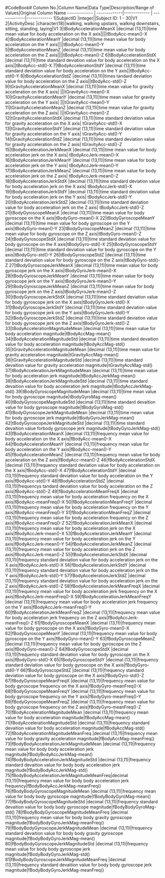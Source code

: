 #CodeBook#
Column No.|Column Name|Data Type|Description/Range of Values|Original Column Name
------------- | -------------|------------- | -------------|------------- 
1|SubjectID        |integer||Subject ID: 1 - 30|V1
2|ActivityDesc                              |character(18)|walking, walking upstairs, walking downstairs, sitting, standing, laying|V1
3|tBodyAccelerationMeanX                    |decimal (13,11)|time mean value for body acceleration on the X axis||||tBodyAcc-mean()-X
4|tBodyAccelerationMeanY                    |decimal (13,11)|time mean value for body acceleration on the Y axis||||tBodyAcc-mean()-Y
5|tBodyAccelerationMeanZ                    |decimal (13,11)|time mean value for body acceleration on the Z axis||||tBodyAcc-mean()-Z
6|tBodyAccelerationStdX                     |decimal (13,11)|time standard deviation value for body acceleration on the X axis||tBodyAcc-std()-X
7|tBodyAccelerationStdY                     |decimal (13,11)|time standard deviation value for body acceleration on the Y axis||tBodyAcc-std()-Y
8|tBodyAccelerationStdZ                     |decimal (13,11)|times tandard deviation value for body acceleration on the Z axis||tBodyAcc-std()-Z
9|tGravityAccelerationMeanX                 |decimal (13,11)|time mean value for gravity acceleration on the X axis| |||tGravityAcc-mean()-X
10|tGravityAccelerationMeanY                 |decimal (13,11)|time mean value for gravity acceleration on the Y axis| |||tGravityAcc-mean()-Y
11|tGravityAccelerationMeanZ                 |decimal (13,11)|time mean value for gravity acceleration on the Z axis| |||tGravityAcc-mean()-Z
12|tGravityAccelerationStdX                  |decimal (13,11)|time standard deviation value for gravity acceleration on the X axis| tGravityAcc-std()-X
13|tGravityAccelerationStdY                  |decimal (13,11)|time standard deviation value for gravity acceleration on the Y axis| tGravityAcc-std()-Y
14|tGravityAccelerationStdZ                  |decimal (13,11)|time standard deviation value for gravity acceleration on the Z axis| tGravityAcc-std()-Z
15|tBodyAccelerationJerkMeanX                |decimal (13,11)|time mean value for body acceleration jerk on the X axis| tBodyAccJerk-mean()-X
16|tBodyAccelerationJerkMeanY                |decimal (13,11)|time mean value for body acceleration jerk on the Y axis| tBodyAccJerk-mean()-Y
17|tBodyAccelerationJerkMeanZ                |decimal (13,11)|time mean value for body acceleration jerk on the Z axis| tBodyAccJerk-mean()-Z
18|tBodyAccelerationJerkStdX                 |decimal (13,11)|time standard deviation value for body acceleration jerk on the X axis| tBodyAccJerk-std()-X
19|tBodyAccelerationJerkStdY                 |decimal (13,11)|time standard deviation value for body acceleration jerk on the Y axis| tBodyAccJerk-std()-Y
20|tBodyAccelerationJerkStdZ                 |decimal (13,11)|time standard deviation value for body acceleration jerk on the Z axis| tBodyAccJerk-std()-Z
21|tBodyGyroscopeMeanX                       |decimal (13,11)|time mean value for body gyroscope on the X axis|tBodyGyro-mean()-X
22|tBodyGyroscopeMeanY                       |decimal (13,11)|time mean value for body gyroscope on the Y axis|tBodyGyro-mean()-Y
23|tBodyGyroscopeMeanZ                       |decimal (13,11)|time mean value for body gyroscope on the Z axis|tBodyGyro-mean()-Z
24|tBodyGyroscopeStdX                        |decimal (13,11)|time standard deviation value for body gyroscope on the X axis|tBodyGyro-std()-X
25|tBodyGyroscopeStdY                        |decimal (13,11)|time standard deviation value for body gyroscope on the Y axis|tBodyGyro-std()-Y
26|tBodyGyroscopeStdZ                        |decimal (13,11)|time standard deviation value for body gyroscope on the Z axis|tBodyGyro-std()-Z
27|tBodyGyroscopeJerkMeanX                   |decimal (13,11)|time mean value for body gyroscope jerk on the X axis|tBodyGyroJerk-mean()-X
28|tBodyGyroscopeJerkMeanY                   |decimal (13,11)|time mean value for body gyroscope jerk on the Y axis|tBodyGyroJerk-mean()-Y
29|tBodyGyroscopeJerkMeanZ                   |decimal (13,11)|time mean value for body gyroscope jerk on the Z axis|tBodyGyroJerk-mean()-Z
30|tBodyGyroscopeJerkStdX                    |decimal (13,11)|time standard deviation value for body gyroscope jerk on the X axis|tBodyGyroJerk-std()-X
31|tBodyGyroscopeJerkStdY                    |decimal (13,11)|time standard deviation value for body gyroscope jerk on the Y axis|tBodyGyroJerk-std()-Y
32|tBodyGyroscopeJerkStdZ                    |decimal (13,11)|time standard deviation value for body gyroscope jerk on the Z axis|tBodyGyroJerk-std()-Z
33|tBodyAccelerationMagnitudeMean            |decimal (13,11)|time mean value for body acceleration magnitude|tBodyAccMag-mean()
34|tBodyAccelerationMagnitudeStd             |decimal (13,11)|time standard devaition value for body acceleration magnitude|tBodyAccMag-std()
35|tGravityAccelerationMagnitudeMean         |decimal (13,11)|time mean value for gravity acceleration magnitude|tGravityAccMag-mean()
36|tGravityAccelerationMagnitudeStd          |decimal (13,11)|time standard devaition value for gravity acceleration magnitude|tGravityAccMag-std()
37|tBodyAccelerationJerkMagnitudeMean        |decimal (13,11)|time mean value for body acceleration jerk magnitude|tBodyAccJerkMag-mean()
38|tBodyAccelerationJerkMagnitudeStd         |decimal (13,11)|time standard devaition value for body acceleration jerk magnitude|tBodyAccJerkMag-std()
39|tBodyGyroscopeMagnitudeMean               |decimal (13,11)|time mean value for body gyroscope magnitude|tBodyGyroMag-mean()
40|tBodyGyroscopeMagnitudeStd                |decimal (13,11)|time standard devaition value for body gyroscope magnitude|tBodyGyroMag-std()
41|tBodyGyroscopeJerkMagnitudeMean           |decimal (13,11)|time mean value for body gyroscope jerk magnitude|tBodyGyroJerkMag-mean()
42|tBodyGyroscopeJerkMagnitudeStd            |decimal (13,11)|time standard devaition value forbody gyroscope jerk magnitude|tBodyGyroJerkMag-std()
43|fBodyAccelerationMeanX                    |decimal (13,11)|frequency mean value for body acceleration on the X axis|fBodyAcc-mean()-X
44|fBodyAccelerationMeanY                    |decimal (13,11)|frequency mean value for body acceleration on the Y axis|fBodyAcc-mean()-Y
45|fBodyAccelerationMeanZ                    |decimal (13,11)|frequency mean value for body acceleration on the Z axis|fBodyAcc-mean()-Z
46|fBodyAccelerationStdX                     |decimal (13,11)|frequency standard deviation value for body acceleration on the X axis|fBodyAcc-std()-X
47|fBodyAccelerationStdY                     |decimal (13,11)|frequency standard deviation value for body acceleration on the Y axis|fBodyAcc-std()-Y
48|fBodyAccelerationStdZ                     |decimal (13,11)|frequencys tandard deviation value for body acceleration on the Z axis|fBodyAcc-std()-Z
49|fBodyAccelerationMeanFreqX                |decimal (13,11)|frequency mean value for body acceleration frequency on the X axis|fBodyAcc-meanFreq()-X
50|fBodyAccelerationMeanFreqY                |decimal (13,11)|frequency mean value for body acceleration frequency on the Y axis|fBodyAcc-meanFreq()-Y
51|fBodyAccelerationMeanFreqZ                |decimal (13,11)|frequency mean value for body acceleration frequency on the Z axis|fBodyAcc-meanFreq()-Z
52|fBodyAccelerationJerkMeanX                |decimal (13,11)|frequency mean value for body acceleration jerk on the X axis|fBodyAccJerk-mean()-X
53|fBodyAccelerationJerkMeanY                |decimal (13,11)|frequency mean value for body acceleration jerk on the Y axis|fBodyAccJerk-mean()-Y
54|fBodyAccelerationJerkMeanZ                |decimal (13,11)|frequency mean value for body acceleration jerk on the Z axis|fBodyAccJerk-mean()-Z
55|fBodyAccelerationJerkStdX                 |decimal (13,11)|frequency standard deviation value for body acceleration jerk on the X axis|fBodyAccJerk-std()-X
56|fBodyAccelerationJerkStdY                 |decimal (13,11)|frequency standard deviation value for body acceleration jerk on the Y axis|fBodyAccJerk-std()-Y
57|fBodyAccelerationJerkStdZ                 |decimal (13,11)|frequency standard deviation value for body acceleration jerk on the Z axis|fBodyAccJerk-std()-Z
58|fBodyAccelerationJerkMeanFreqX            |decimal (13,11)|frequency mean value for body acceleration jerk frequency on the X axis|fBodyAccJerk-meanFreq()-X
59|fBodyAccelerationJerkMeanFreqY            |decimal (13,11)|frequency mean value for body acceleration jerk frequency on the Y axis|fBodyAccJerk-meanFreq()-Y
60|fBodyAccelerationJerkMeanFreqZ            |decimal (13,11)|frequency mean value for body acceleration jerk frequency on the Z axis|fBodyAccJerk-meanFreq()-Z
61|fBodyGyroscopeMeanX                       |decimal (13,11)|frequency mean value for body gyroscope on the X axis|fBodyGyro-mean()-X
62|fBodyGyroscopeMeanY                       |decimal (13,11)|frequency mean value for body gyroscope on the Y axis|fBodyGyro-mean()-Y
63|fBodyGyroscopeMeanZ                       |decimal (13,11)|frequency mean value for body gyroscope on the Z axis|fBodyGyro-mean()-Z
64|fBodyGyroscopeStdX                        |decimal (13,11)|frequency standard deviation value for body gyroscope on the X axis|fBodyGyro-std()-X
65|fBodyGyroscopeStdY                        |decimal (13,11)|frequency standard deviation value for body gyroscope on the X axis|fBodyGyro-std()-Y
66|fBodyGyroscopeStdZ                        |decimal (13,11)|frequency standard deviation value for body gyroscope on the X axis|fBodyGyro-std()-Z
67|fBodyGyroscopeMeanFreqX                   |decimal (13,11)|frequency mean value for body gyroscope frequency on the X axis|fBodyGyro-meanFreq()-X
68|fBodyGyroscopeMeanFreqY                   |decimal (13,11)|frequency mean value for body gyroscope frequency on the Y axis|fBodyGyro-meanFreq()-Y
69|fBodyGyroscopeMeanFreqZ                   |decimal (13,11)|frequency mean value for body gyroscope frequency on the Z axis|fBodyGyro-meanFreq()-Z
70|fBodyAccelerationMagnitudeMean            |decimal (13,11)|frequency mean value for body acceleration magnitude|fBodyAccMag-mean()
71|fBodyAccelerationMagnitudeStd             |decimal (13,11)|frequency standard devaition value for body acceleration magnitude|fBodyAccMag-std()
72|fBodyAccelerationMagnitudeMeanFreq        |decimal (13,11)|frequency mean value for body gravity acceleration magnitude|fBodyAccMag-meanFreq()
73|fBodyBodyAccelerationJerkMagnitudeMean    |decimal (13,11)|frequency mean value for body body acceleration jerk magnitude|fBodyBodyAccJerkMag-mean()
74|fBodyBodyAccelerationJerkMagnitudeStd     |decimal (13,11)|frequency standard devaition value for body body acceleration jerk magnitude|fBodyBodyAccJerkMag-std()
75|fBodyBodyAccelerationJerkMagnitudeMeanFreq|decimal (13,11)|frequency mean value for body body acceleration jerk frequency|fBodyBodyAccJerkMag-meanFreq()
76|fBodyBodyGyroscopeMagnitudeMean           |decimal (13,11)|frequency mean value for body body gyroscope magnitude|fBodyBodyGyroMag-mean()
77|fBodyBodyGyroscopeMagnitudeStd            |decimal (13,11)|frequency standard devaition value for body body gyroscope magnitude|fBodyBodyGyroMag-std()
78|fBodyBodyGyroscopeMagnitudeMeanFreq       |decimal (13,11)|frequency mean value for body body gravity gyroscope magnitude|fBodyBodyGyroJerkMag-meanFreq()
79|fBodyBodyGyroscopeJerkMagnitudeMean       |decimal (13,11)|frequency standard devaition value for body body gravity gyroscope magnitude|fBodyBodyGyroJerkMag-mean()
80|fBodyBodyGyroscopeJerkMagnitudeStd        |decimal (13,11)|frequency mean value for body body gyroscope jerk magnitude|fBodyBodyGyroJerkMag-std()
81|fBodyBodyGyroscopeJerkMagnitudeMeanFreq |decimal (13,11)|frequency standard devaition value for body body gyroscope jerk magnitude|fBodyBodyGyroJerkMag-meanFreq()
